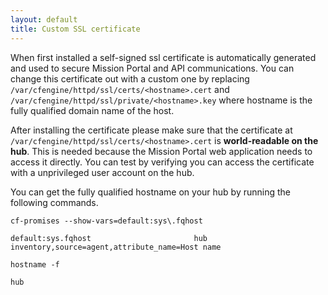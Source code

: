 ```yaml
---
layout: default
title: Custom SSL certificate
---
```


When first installed a self-signed ssl certificate is automatically generated
and used to secure Mission Portal and API communications. You can change this
certificate out with a custom one by replacing
`/var/cfengine/httpd/ssl/certs/<hostname>.cert` and
`/var/cfengine/httpd/ssl/private/<hostname>.key` where hostname is the fully
qualified domain name of the host.

After installing the certificate please make sure that the certificate
at `/var/cfengine/httpd/ssl/certs/<hostname>.cert` is **world-readable on the hub**.
This is needed because the Mission Portal web application needs to access it directly.
You can test by verifying you can access the certificate with a unprivileged user account on the hub.

You can get the fully qualified hostname on your hub by running the following
commands.

```command
cf-promises --show-vars=default:sys\.fqhost
```

```output
default:sys.fqhost                       hub                                                          inventory,source=agent,attribute_name=Host name
```

```command
hostname -f
```

```output
hub
```
